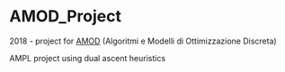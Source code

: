 # AMOD_Project
2018 - project for [AMOD](https://sites.google.com/site/andreapacifici/didattica/amod/amod1819) (Algoritmi e Modelli di Ottimizzazione Discreta)

AMPL project using dual ascent heuristics
